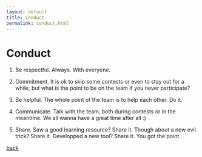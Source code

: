 ```yaml
---
layout: default
title: Conduct
permalink: conduct.html
---
```


# Conduct

1. Be respectful. Always. With everyone.

2. Commitment. It is ok to skip some contests or even to stay out for a while, but what is the point to be on the team if you never participate?

3. Be helpful. The whole point of the team is to help each other. Do it.

4. Communicate. Talk with the team, both during contests or in the meantime. We all wanna have a great time after all :)

5. Share. Saw a good learning resource? Share it. Though about a new evil trick? Share it. Developped a new tool? Share it. You got the point.

[back](./)
